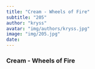 ```yaml
---
title: "Cream - Wheels of Fire"
subtitle: "205"
author: "kryss"
avatar: "img/authors/kryss.jpg"
image: "img/205.jpg"
date:
---
```


### Cream - Wheels of Fire
